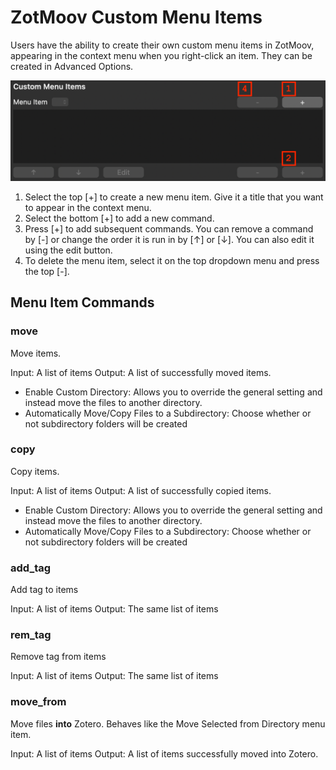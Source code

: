 # ZotMoov Custom Menu Items

Users have the ability to create their own custom menu items in ZotMoov, appearing in the context menu when you right-click an item. They can be created in Advanced Options.

<img src="res/cmu.png" width="600"/>

1. Select the top [+] to create a new menu item. Give it a title that you want to appear in the context menu.
2. Select the bottom [+] to add a new command.
3. Press [+] to add subsequent commands. You can remove a command by [-] or change the order it is run in by [↑] or [↓]. You can also edit it using the edit button.
4. To delete the menu item, select it on the top dropdown menu and press the top [-].

## Menu Item Commands

### move

Move items.

Input: A list of items
Output: A list of successfully moved items.

- Enable Custom Directory: Allows you to override the general setting and instead move the files to another directory.
- Automatically Move/Copy Files to a Subdirectory: Choose whether or not subdirectory folders will be created

### copy

Copy items.

Input: A list of items
Output: A list of successfully copied items.

- Enable Custom Directory: Allows you to override the general setting and instead move the files to another directory.
- Automatically Move/Copy Files to a Subdirectory: Choose whether or not subdirectory folders will be created


### add_tag

Add tag to items

Input: A list of items
Output: The same list of items

### rem_tag

Remove tag from items

Input: A list of items
Output: The same list of items

### move_from

Move files **into** Zotero. Behaves like the Move Selected from Directory menu item.

Input: A list of items
Output: A list of items successfully moved into Zotero.

